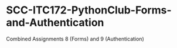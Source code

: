 # SCC-ITC172-PythonClub-Forms-and-Authentication
Combined Assignments 8 (Forms) and 9 (Authentication) 
